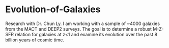 # Evolution-of-Galaxies
Research with Dr. Chun Ly. I am working with a sample of ~4000 galaxies from the MACT and DEEP2 surveys. The goal is to determine a robust M-Z-SFR relation for galaxies at z&lt;1 and examine its evolution over the past 8 billion years of cosmic time.
